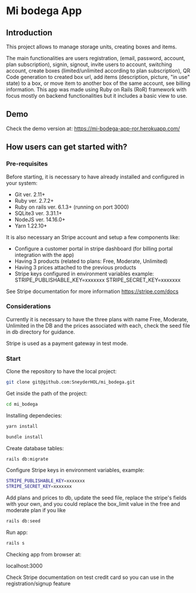 # Mi bodega App

## Introduction

This project allows to manage storage units, creating boxes and items.

The main functionalities are users registration, (email, password, account, plan subscription), signin, signout, invite users to account, switching account, create boxes (limited/unlimited according to plan subscription), QR Code generation to created box url, add items (description, picture, "in use" state) to a box, or move item to another box of the same account, see billing information. This app was made using Ruby on Rails (RoR) framework with focus mostly on backend functionalities but it includes a basic view to use.


## Demo

Check the demo version at: https://mi-bodega-app-ror.herokuapp.com/


## How users can get started with?

### Pre-requisites

Before starting, it is necessary to have already installed and configured in your system:
  - Git ver. 2.11+
  - Ruby ver. 2.7.2+
  - Ruby on rails ver. 6.1.3+ (running on port 3000)
  - SQLite3 ver. 3.31.1+
  - NodeJS ver. 14.16.0+
  - Yarn 1.22.10+

It is also necessary an Stripe account and setup a few components like:
  - Configure a customer portal in stripe dashboard (for billing portal integration with the app)
  - Having 3 products (related to plans: Free, Moderate, Unlimited)
  - Having 3 prices attached to the previous products
  - Stripe keys configured in environment variables example:
      STRIPE_PUBLISHABLE_KEY=xxxxxxx
      STRIPE_SECRET_KEY=xxxxxxx

See Stripe documentation for more information https://stripe.com/docs

### Considerations

Currently it is necessary to have the three plans with name Free, Moderate, Unlimited in the DB and the prices associated with each, check the seed file in db directory for guidance. 

Stripe is used as a payment gateway in test mode.

### Start

Clone the repository to have the local project:
``` sh
git clone git@github.com:SneyderHOL/mi_bodega.git
```

Get inside the path of the project:
``` sh
cd mi_bodega
```

Installing dependecies:
``` sh
yarn install
```
``` sh
bundle install
```

Create database tables:
``` sh
rails db:migrate
```

Configure Stripe keys in environment variables, example:
``` sh
STRIPE_PUBLISHABLE_KEY=xxxxxxx
STRIPE_SECRET_KEY=xxxxxxx
```

Add plans and prices to db, update the seed file, replace the stripe's fields with your own, and you could replace the box_limit value in the free and moderate plan if you like
``` sh
rails db:seed
```

Run app:
``` sh
rails s
```

Checking app from browser at:

localhost:3000

Check Stripe documentation on test credit card so you can use in the registration/signup feature

